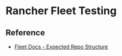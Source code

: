 # Rancher Fleet Testing

## Reference

- [Fleet Docs - Expected Repo Structure](https://fleet.rancher.io/gitrepo-structure)
